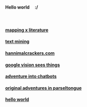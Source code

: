 #### Hello world &nbsp; &nbsp; :/
&nbsp;

#### [mapping x literature](./posts/007_praxis_mapping.md)

#### [text mining](./posts/006_praxis_textmining.md)

#### [hannimalcrackers.com](./posts/005_hannimalcrackers.md)

#### [google vision sees things](./posts/004_googlevision.md)

#### [adventure into chatbots](./posts/002_chatbot.md)

#### [original adventures in parseltongue](./posts/001_parseltongue.md)

#### [hello world](./posts/000_helloworld.md)
